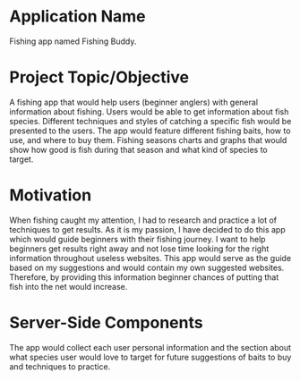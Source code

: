 # **Application Name** 
Fishing app named Fishing Buddy.

# **Project Topic/Objective** 
A fishing app that would help users (beginner anglers) with general information about fishing. Users would be able to get information about fish species. Different techniques and styles of catching a specific fish would be presented to the users. The app would feature different fishing baits, how to use, and where to buy them. Fishing seasons charts and graphs that would show how good is fish during that season and what kind of species to target.

# **Motivation** 
When fishing caught my attention, I had to research and practice a lot of techniques to get results. As it is my passion, I have decided to do this app which would guide beginners with their fishing journey. I want to help beginners get results right away and not lose time looking for the right information throughout useless websites. This app would serve as the guide based on my suggestions and would contain my own suggested websites. Therefore, by providing this information beginner chances of putting that fish into the net would increase.

# **Server-Side Components**
The app would collect each user personal information and the section about what species user would love to target for future suggestions of baits to buy and techniques to practice.


